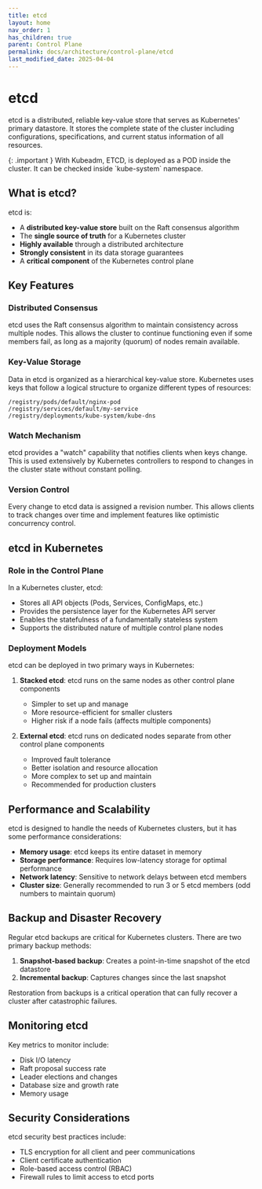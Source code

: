 ```yaml
---
title: etcd
layout: home
nav_order: 1
has_children: true
parent: Control Plane
permalink: docs/architecture/control-plane/etcd
last_modified_date: 2025-04-04
---
```


# etcd

etcd is a distributed, reliable key-value store that serves as Kubernetes' primary datastore. It stores the complete state of the cluster including configurations, specifications, and current status information of all resources.

<div markdown="block">
{: .important }
With Kubeadm, ETCD, is deployed as a POD inside the cluster. It can be checked inside `kube-system` namespace.
</div>

## What is etcd?

etcd is:
- A **distributed key-value store** built on the Raft consensus algorithm
- The **single source of truth** for a Kubernetes cluster
- **Highly available** through a distributed architecture
- **Strongly consistent** in its data storage guarantees
- A **critical component** of the Kubernetes control plane

## Key Features

### Distributed Consensus

etcd uses the Raft consensus algorithm to maintain consistency across multiple nodes. This allows the cluster to continue functioning even if some members fail, as long as a majority (quorum) of nodes remain available.

### Key-Value Storage

Data in etcd is organized as a hierarchical key-value store. Kubernetes uses keys that follow a logical structure to organize different types of resources:

```
/registry/pods/default/nginx-pod
/registry/services/default/my-service
/registry/deployments/kube-system/kube-dns
```

### Watch Mechanism

etcd provides a "watch" capability that notifies clients when keys change. This is used extensively by Kubernetes controllers to respond to changes in the cluster state without constant polling.

### Version Control

Every change to etcd data is assigned a revision number. This allows clients to track changes over time and implement features like optimistic concurrency control.

## etcd in Kubernetes

### Role in the Control Plane

In a Kubernetes cluster, etcd:
- Stores all API objects (Pods, Services, ConfigMaps, etc.)
- Provides the persistence layer for the Kubernetes API server
- Enables the statefulness of a fundamentally stateless system
- Supports the distributed nature of multiple control plane nodes

### Deployment Models

etcd can be deployed in two primary ways in Kubernetes:

1. **Stacked etcd**: etcd runs on the same nodes as other control plane components
   - Simpler to set up and manage
   - More resource-efficient for smaller clusters
   - Higher risk if a node fails (affects multiple components)

2. **External etcd**: etcd runs on dedicated nodes separate from other control plane components
   - Improved fault tolerance
   - Better isolation and resource allocation
   - More complex to set up and maintain
   - Recommended for production clusters

## Performance and Scalability

etcd is designed to handle the needs of Kubernetes clusters, but it has some performance considerations:

- **Memory usage**: etcd keeps its entire dataset in memory
- **Storage performance**: Requires low-latency storage for optimal performance
- **Network latency**: Sensitive to network delays between etcd members
- **Cluster size**: Generally recommended to run 3 or 5 etcd members (odd numbers to maintain quorum)

## Backup and Disaster Recovery

Regular etcd backups are critical for Kubernetes clusters. There are two primary backup methods:

1. **Snapshot-based backup**: Creates a point-in-time snapshot of the etcd datastore
2. **Incremental backup**: Captures changes since the last snapshot

Restoration from backups is a critical operation that can fully recover a cluster after catastrophic failures.

## Monitoring etcd

Key metrics to monitor include:
- Disk I/O latency
- Raft proposal success rate
- Leader elections and changes
- Database size and growth rate
- Memory usage

## Security Considerations

etcd security best practices include:
- TLS encryption for all client and peer communications
- Client certificate authentication
- Role-based access control (RBAC)
- Firewall rules to limit access to etcd ports